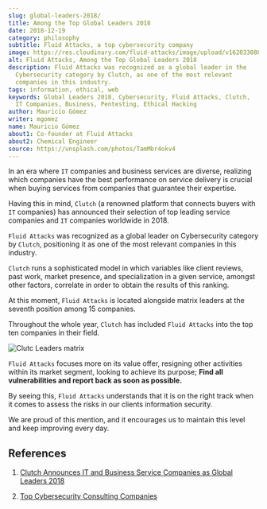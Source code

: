 ```yaml
---
slug: global-leaders-2018/
title: Among the Top Global Leaders 2018
date: 2018-12-19
category: philosophy
subtitle: Fluid Attacks, a top cybersecurity company
image: https://res.cloudinary.com/fluid-attacks/image/upload/v1620330885/blog/global-leaders-2018/cover_dmr5l4.webp
alt: Fluid Attacks, Among the Top Global Leaders 2018
description: Fluid Attacks was recognized as a global leader in the
  Cybersecurity category by Clutch, as one of the most relevant
  companies in this industry.
tags: information, ethical, web
keywords: Global Leaders 2018, Cybersecurity, Fluid Attacks, Clutch,
  IT Companies, Business, Pentesting, Ethical Hacking
author: Mauricio Gómez
writer: mgomez
name: Mauricio Gómez
about1: Co-founder at Fluid Attacks
about2: Chemical Engineer
source: https://unsplash.com/photos/TamMbr4okv4
---
```


In an era where `IT` companies and business services are diverse,
realizing which companies have the best performance on service delivery
is crucial when buying services from companies that guarantee their
expertise.

Having this in mind, `Clutch` (a renowned platform that connects buyers
with `IT` companies) has announced their selection of top leading
service companies and `IT` companies worldwide in 2018.

`Fluid Attacks` was recognized as a global leader on Cybersecurity
category by `Clutch`, positioning it as one of the most relevant
companies in this industry.

`Clutch` runs a sophisticated model in which variables like client
reviews, past work, market presence, and specialization in a given
service, amongst other factors, correlate in order to obtain the results
of this ranking.

At this moment, `Fluid Attacks` is located alongside matrix leaders at
the seventh position among 15 companies.

Throughout the whole year, `Clutch` has included `Fluid Attacks` into
the top ten companies in their field.

<div class="imgblock">

![Clutc Leaders
matrix](https://res.cloudinary.com/fluid-attacks/image/upload/v1620330884/blog/global-leaders-2018/clutch-leaders-matrix_x2oi4a.webp)

</div>

`Fluid Attacks` focuses more on its value offer, resigning other
activities within its market segment, looking to achieve its purpose;
**Find all vulnerabilities and report back as soon as possible.**

By seeing this, `Fluid Attacks` understands that it is on the right
track when it comes to assess the risks in our clients information
security.

We are proud of this mention, and it encourages us to maintain this
level and keep improving every day.

## References

1. [Clutch Announces IT and Business Service Companies as Global
    Leaders 2018](https://clutch.co/press-releases/announces-it-business-service-companies-global-2018)

2. [Top Cybersecurity Consulting
    Companies](https://clutch.co/it-services/cybersecurity/leaders-matrix)
